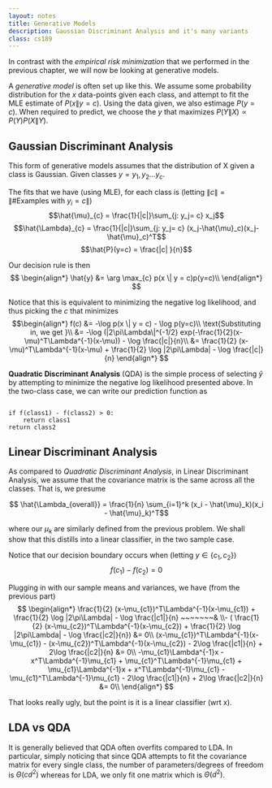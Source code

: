 ```yaml
---
layout: notes
title: Generative Models
description: Gaussian Discriminant Analysis and it's many variants
class: cs189
---
```


In contrast with the *empirical risk minimization* that we performed in the previous chapter, we will now be looking at generative models.

A *generative model* is often set up like this. We assume some probability distribution for the $x$ data-points given each class, and attempt to fit the MLE estimate of $P(x \| y = c)$. Using the data given, we also estimage $P(y=c)$. When required to predict, we choose the $y$ that maximizes $P(Y \| X) \propto P(Y)P(X \| Y)$.

<h2> Gaussian Discriminant Analysis </h2>

This form of generative models assumes that the distribution of X given a class is Gaussian. Given classes $y = y_1,y_2\dots y_c$.

The fits that we have (using MLE), for each class is  (letting $\|c\| = \|\text{\# Examples with } y_i = c\|$)
$$\hat{\mu}_{c} = \frac{1}{|c|}\sum_{j: y_j= c} x_j$$
$$\hat{\Lambda}_{c} = \frac{1}{|c|}\sum_{j: y_j= c} (x_j-\hat{\mu}_c)(x_j-\hat{\mu}_c)^T$$
$$\hat{P}(y=c) = \frac{|c| }{n}$$

Our decision rule is then
$$ 
\begin{align*}
\hat{y} &= \arg \max_{c} p(x \| y = c)p(y=c)\\
\end{align*}
$$

Notice that this is equivalent to minimizing the negative log likelihood, and thus picking the *c* that minimizes
$$\begin{align*}
f(c) &= -\log p(x \| y = c) - \log p(y=c)\\
\text{Substituting in, we get }\\
&= -\log (|2\pi\Lambda\|^{-1/2} exp(-\frac{1}{2}(x-\mu)^T\Lambda^{-1}(x-\mu)) - \log \frac{|c|}{n}\\
&= \frac{1}{2} (x-\mu)^T\Lambda^{-1}(x-\mu) + \frac{1}{2} \log |2\pi\Lambda| - \log \frac{|c|}{n}
\end{align*}
$$

**Quadratic Discriminant Analysis** (QDA) is the simple process of selecting $\hat{y}$ by attempting to minimize the negative log likelihood presented above. In the two-class case, we can write our prediction function as 
<pre><code>
if f(class1) - f(class2) > 0:
	return class1
return class2
</code></pre>

<h2> Linear Discriminant Analysis </h2>

As compared to *Quadratic Discriminant Analysis*, in Linear Discriminant Analysis, we assume that the covariance matrix is the same across all the classes.
That is, we presume

$$ \hat{\Lambda_{overall}} = \frac{1}{n} \sum_{i=1}^k (x_i - \hat{\mu}_k)(x_i - \hat{\mu}_k)^T$$

where our $\mu_k$ are similarly defined from the previous problem. We shall show that this distills into a linear classifier, in the two sample case. 

Notice that our decision boundary occurs when (letting $y \in \{c_1,c_2\}$) 
$$f(c_1) - f(c_2) = 0$$

Plugging in with our sample means and variances, we have (from the previous part)
$$
\begin{align*}
 \frac{1}{2} (x-\mu_{c1})^T\Lambda^{-1}(x-\mu_{c1}) + \frac{1}{2} \log |2\pi\Lambda| - \log \frac{|c1|}{n} ~~~~~~~& \\- ( \frac{1}{2} (x-\mu_{c2})^T\Lambda^{-1}(x-\mu_{c2}) + \frac{1}{2} \log |2\pi\Lambda| - \log \frac{|c2|}{n}) &= 0\\
 (x-\mu_{c1})^T\Lambda^{-1}(x-\mu_{c1}) - (x-\mu_{c2})^T\Lambda^{-1}(x-\mu_{c2}) - 2\log \frac{|c1|}{n} + 2\log \frac{|c2|}{n} &= 0\\
 -\mu_{c1}\Lambda^{-1}x - x^T\Lambda^{-1}\mu_{c1} + \mu_{c1}^T\Lambda^{-1}\mu_{c1} + \mu_{c1}\Lambda^{-1}x + x^T\Lambda^{-1}\mu_{c1} - \mu_{c1}^T\Lambda^{-1}\mu_{c1} - 2\log \frac{|c1|}{n} + 2\log \frac{|c2|}{n} &= 0\\
\end{align*}
$$

That looks really ugly, but the point is it is a linear classifier (wrt x).

<h2> LDA vs QDA </h2>

It is generally believed that QDA often overfits compared to LDA. In particular, simply noticing that since QDA attempts to fit the covariance matrix for every single class, the number of parameters/degrees of freedom is $\Theta(cd^2)$ whereas for LDA, we only fit one matrix which is $\Theta(d^2)$.